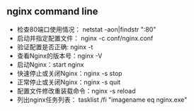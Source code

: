 ## nginx command line 
- 检查80端口使用情况： netstat -aon|findstr ":80"
- 启动并指定配置文件： nginx -c conf/nginx.conf
- 验证配置是否正确: nginx -t
- 查看Nginx的版本号：nginx -V
- 启动Nginx：start nginx
- 快速停止或关闭Nginx：nginx -s stop
- 正常停止或关闭Nginx：nginx -s quit
- 配置文件修改重装载命令：nginx -s reload
- 列出nginx任务列表： tasklist /fi "imagename eq nginx.exe"